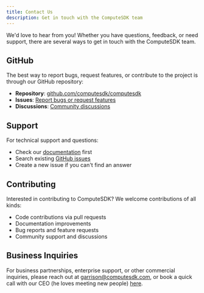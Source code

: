 ```yaml
---
title: Contact Us
description: Get in touch with the ComputeSDK team
---
```


We'd love to hear from you! Whether you have questions, feedback, or need support, there are several ways to get in touch with the ComputeSDK team.

## GitHub

The best way to report bugs, request features, or contribute to the project is through our GitHub repository:

- **Repository**: <a href="https://github.com/computesdk/computesdk" target="_blank" rel="noopener noreferrer">github.com/computesdk/computesdk</a>
- **Issues**: <a href="https://github.com/computesdk/computesdk/issues" target="_blank" rel="noopener noreferrer">Report bugs or request features</a>
- **Discussions**: <a href="https://github.com/computesdk/computesdk/discussions" target="_blank" rel="noopener noreferrer">Community discussions</a>

## Support

For technical support and questions:

- Check our <a href="/start/introduction" target="_blank" rel="noopener noreferrer">documentation</a> first
- Search existing <a href="https://github.com/computesdk/computesdk/issues" target="_blank" rel="noopener noreferrer">GitHub issues</a>
- Create a new issue if you can't find an answer

## Contributing

Interested in contributing to ComputeSDK? We welcome contributions of all kinds:

- Code contributions via pull requests
- Documentation improvements
- Bug reports and feature requests
- Community support and discussions

## Business Inquiries

For business partnerships, enterprise support, or other commercial inquiries, please reach out at garrison@computesdk.com, or book a quick call with our CEO (he loves meeting new people) <a href="https://cal.com/heygarrison/15min" target="_blank" rel="noopener noreferrer">here</a>.